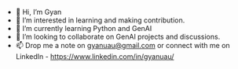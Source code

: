- 👋 Hi, I’m Gyan
- 👀 I’m interested in learning and making contribution.
- 🌱 I’m currently learning Python and GenAI
- 💞️ I’m looking to collaborate on GenAI projects and discussions. 
- 📫 Drop me a note on gyanuau@gmail.com or connect with me on LinkedIn - https://www.linkedin.com/in/gyanuau/

<!---
s-gyan/s-gyan is a ✨ special ✨ repository because its `README.md` (this file) appears on your GitHub profile.
You can click the Preview link to take a look at your changes.
--->
